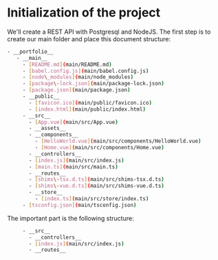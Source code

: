 # Initialization of the project

We'll create a REST API with Postgresql and NodeJS.
The first step is to create our main folder and place this document structure:

```bash
- __portfolio__
   - __main__
     - [README.md](main/README.md)
     - [babel.config.js](main/babel.config.js)
     - [node\_modules](main/node_modules)
     - [package\-lock.json](main/package-lock.json)
     - [package.json](main/package.json)
     - __public__
       - [favicon.ico](main/public/favicon.ico)
       - [index.html](main/public/index.html)
     - __src__
       - [App.vue](main/src/App.vue)
       - __assets__
       - __components__
         - [HelloWorld.vue](main/src/components/HelloWorld.vue)
         - [Home.vue](main/src/components/Home.vue)
       - __controllers__
       - [index.js](main/src/index.js)
       - [main.ts](main/src/main.ts)
       - __routes__
       - [shims\-tsx.d.ts](main/src/shims-tsx.d.ts)
       - [shims\-vue.d.ts](main/src/shims-vue.d.ts)
       - __store__
         - [index.ts](main/src/store/index.ts)
     - [tsconfig.json](main/tsconfig.json)
```

The important part is the following structure:

```bash
     - __src__
       - __controllers__
       - [index.js](main/src/index.js)
       - __routes__
```
